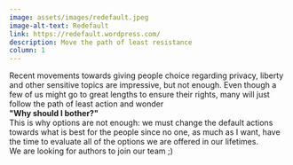 ```yaml
---
image: assets/images/redefault.jpeg
image-alt-text: Redefault
link: https://redefault.wordpress.com/
description: Move the path of least resistance
column: 1
---
```


Recent movements towards giving people choice regarding privacy, liberty and other sensitive topics are impressive, but not enough. Even though a few of us might go to great lengths to ensure their rights, many will just follow the path of least action and wonder <br><b>"Why should I bother?"</b><br>This is why options are not enough: we must change the default actions towards what is best for the people since no one, as much as I want, have the time to evaluate all of the options we are offered in our lifetimes.
<br>
We are looking for authors to join our team ;)